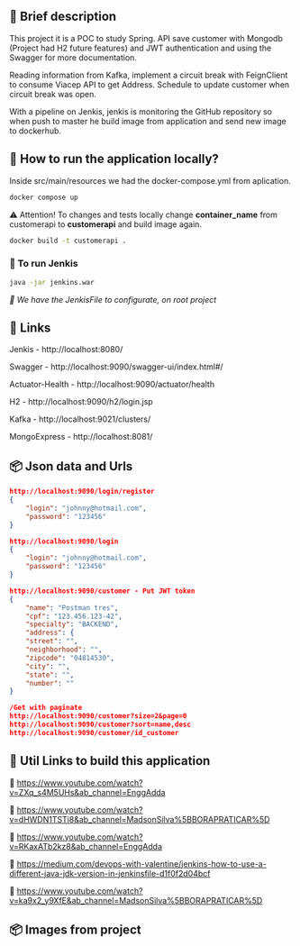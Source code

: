 ## 📝 Brief description

This project it is a POC to study Spring. 
API save customer with Mongodb (Project had H2 future features) and JWT authentication and using the Swagger for more documentation.

Reading information from Kafka, implement a circuit break with FeignClient to consume Viacep API
to get Address. Schedule to update customer when circuit break was open.

With a pipeline on Jenkis, jenkis is monitoring the GitHub repository so when push to master he build image from application
and send new image to dockerhub.

## 🚀 How to run the application locally?
Inside src/main/resources we had the docker-compose.yml from aplication.
```bash
docker compose up
```

⚠️ Attention! To changes and tests locally change **container_name** from customerapi to **customerapi** and build image again.
```bash
docker build -t customerapi .
```

### 🔹 To run Jenkis
```bash
java -jar jenkins.war
```

_📌 We have the JenkisFile to configurate, on root project_

## 🎉 Links

Jenkis - http://localhost:8080/

Swagger - http://localhost:9090/swagger-ui/index.html#/

Actuator-Health - http://localhost:9090/actuator/health

H2 - http://localhost:9090/h2/login.jsp

Kafka - http://localhost:9021/clusters/

MongoExpress - http://localhost:8081/

## 📦  Json data and Urls

```json
http://localhost:9090/login/register
{
    "login": "johnny@hotmail.com",
    "password": "123456"
}
```

```json
http://localhost:9090/login
{
    "login": "johnny@hotmail.com",
    "password": "123456"
}
```

```json
http://localhost:9090/customer - Put JWT token
{
    "name": "Postman tres",
    "cpf": "123.456.123-42",
    "specialty": "BACKEND",
    "address": {
    "street": "",
    "neighborhood": "",
    "zipcode": "04814530",
    "city": "",
    "state": "",
    "number": ""
}
```

```json
/Get with paginate
http://localhost:9090/customer?size=2&page=0
http://localhost:9090/customer?sort=name,desc
http://localhost:9090/customer/id_customer
```

## 👷 Util Links to build this application

📌 https://www.youtube.com/watch?v=ZXq_s4M5UHs&ab_channel=EnggAdda

📌 https://www.youtube.com/watch?v=dHWDN1TSTi8&ab_channel=MadsonSilva%5BBORAPRATICAR%5D

📌 https://www.youtube.com/watch?v=RKaxATb2kz8&ab_channel=EnggAdda

📌 https://medium.com/devops-with-valentine/jenkins-how-to-use-a-different-java-jdk-version-in-jenkinsfile-d1f0f2d04bcf

📌 https://www.youtube.com/watch?v=ka9x2_y9XfE&ab_channel=MadsonSilva%5BBORAPRATICAR%5D

## 📦 Images from project
